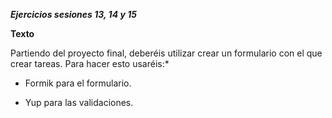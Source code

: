 **_Ejercicios sesiones 13, 14 y 15_**

**Texto**

Partiendo del proyecto final, deberéis utilizar crear un formulario con el que crear tareas. Para hacer esto usaréis:* 

* Formik para el formulario.

* Yup para las validaciones.